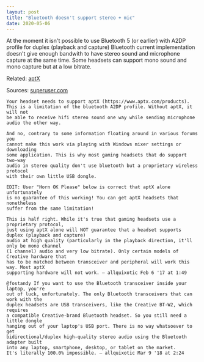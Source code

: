 ```yaml
---
layout: post
title: "Bluetooth doesn't support stereo + mic"
date: 2020-05-06
---
```


At the moment it isn't possible to use Bluetooth 5 (or earlier) with A2DP profile for duplex (playback and capture) 
Bluetooth current implementation doesn't give enough bandwith to have stereo sound and microphone capture at the same time.
Some headsets can support mono sound and mono capture but at a low bitrate. 

Related: [aptX](https://www.aptx.com/products)

Sources:
[superuser.com](https://superuser.com/questions/930251/possible-to-use-bluetooth-headset-in-stereo-mode-with-mic)
```
Your headset needs to support aptX (https://www.aptx.com/products). 
This is a limitation of the bluetooth A2DP profile. Without aptX, it will not 
be able to receive hifi stereo sound one way while sending microphone audio the other way.

And no, contrary to some information floating around in various forums you 
cannot make this work via playing with Windows mixer settings or downloading 
some application. This is why most gaming headsets that do support two-way 
audio in stereo quality don't use bluetooth but a proprietary wireless protocol 
with their own little USB dongle.

EDIT: User "Horn OK Please" below is correct that aptX alone unfortunately 
is no guarantee of this working! You can get aptX headsets that nonetheless 
suffer from the same limitation!
```

```
This is half right. While it's true that gaming headsets use a proprietary protocol, 
just using aptX alone will NOT guarantee that a headset supports duplex (playback and capture) 
audio at high quality (particularly in the playback direction, it'll only be mono channel 
(1 channel) audio and very low bitrate). Only certain models of Creative hardware that 
has to be matched between transceiver and peripheral will work this way. Most aptX 
supporting hardware will not work. – allquixotic Feb 6 '17 at 1:49

@fostandy If you want to use the Bluetooth transceiver inside your laptop, you're 
out of luck, unfortunately. The only Bluetooth transceivers that can work with the 
duplex headsets are USB transceivers, like the Creative BT-W2, which requires 
a compatible Creative-brand Bluetooth headset. So you still need a little dongle 
hanging out of your laptop's USB port. There is no way whatsoever to get 
bidirectional/duplex high-quality stereo audio using the Bluetooth adapter built 
into any laptop, smartphone, desktop, or tablet on the market. 
It's literally 100.0% impossible. – allquixotic Mar 9 '18 at 2:24 
```
